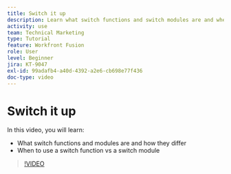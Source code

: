 ```yaml
---
title: Switch it up
description: Learn what switch functions and switch modules are and when to use a switch function vs a switch module in [!DNL Adobe Workfront Fusion].
activity: use
team: Technical Marketing
type: Tutorial
feature: Workfront Fusion
role: User
level: Beginner
jira: KT-9047
exl-id: 99adafb4-a40d-4392-a2e6-cb698e77f436
doc-type: video
---
```

# Switch it up

In this video, you will learn:

* What switch functions and modules are and how they differ
* When to use a switch function vs a switch module

>[!VIDEO](https://video.tv.adobe.com/v/335288/?quality=12&learn=on)
